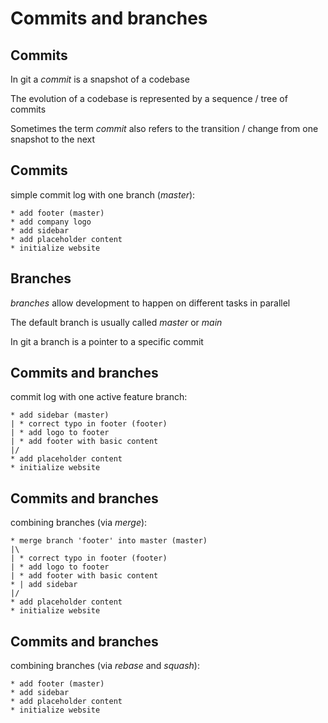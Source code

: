 # Commits and branches

## Commits

In git a _commit_ is a snapshot of a codebase

The evolution of a codebase is represented by a sequence / tree of commits

Sometimes the term _commit_ also refers to the transition / change from one snapshot to the next

## Commits

simple commit log with one branch (_master_):

```
* add footer (master)
* add company logo
* add sidebar
* add placeholder content
* initialize website
```

## Branches

_branches_ allow development to happen on different tasks in parallel

The default branch is usually called _master_ or _main_

In git a branch is a pointer to a specific commit

## Commits and branches

commit log with one active feature branch:

```
* add sidebar (master)
| * correct typo in footer (footer)
| * add logo to footer
| * add footer with basic content
|/
* add placeholder content
* initialize website
```

## Commits and branches

combining branches (via _merge_):

```
* merge branch 'footer' into master (master)
|\
| * correct typo in footer (footer)
| * add logo to footer
| * add footer with basic content
* | add sidebar
|/
* add placeholder content
* initialize website
```

## Commits and branches

combining branches (via _rebase_ and _squash_):

```
* add footer (master)
* add sidebar
* add placeholder content
* initialize website
```
